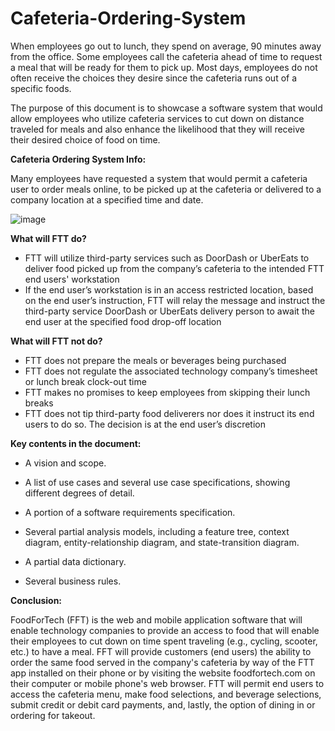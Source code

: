 # Cafeteria-Ordering-System

When employees go out to lunch, they spend on average, 90 minutes away from the office. Some employees call the cafeteria ahead of time to request a meal that will be ready for them to pick up. Most days, employees do not often receive the choices they desire since the cafeteria runs out of a specific foods.

The purpose of this document is to showcase a software system that would allow employees who utilize cafeteria services to cut down on distance traveled for meals and also enhance the likelihood that they will receive their desired choice of food on time.

**Cafeteria Ordering System Info:**

Many employees have requested a system that would permit a cafeteria user to order meals online, to be picked up at the cafeteria or delivered to a company location at a specified time and date.

![image](https://lh4.googleusercontent.com/RYAQIIYPli1jC9aKJe8BW8eex2Mvo9CXjI3xm9Wlq3l7MVs_IF-2-c90PXqXcVMKp3MLUdgR7dDjyqHMAbRo693cGbJkog2SLXW9GUXs2xaolhPEmPjq35Mxq_WigcjcIVAOer7H)

**What will FTT do?** 
*	FTT will utilize third-party services such as DoorDash or UberEats to deliver food picked up from the company’s cafeteria to the intended FTT end users' workstation
*	If the end user’s workstation is in an access restricted location, based on the end user’s instruction, FTT will relay the message and instruct the third-party service DoorDash or UberEats delivery person to await the end user at the specified food drop-off location

**What will FTT not do?** 
*	FTT does not prepare the meals or beverages being purchased 
*	FTT does not regulate the associated technology company’s timesheet or lunch break clock-out time
*	FTT makes no promises to keep employees from skipping their lunch breaks
*	FTT does not tip third-party food deliverers nor does it instruct its end users to do so. The decision is at the end user’s discretion

**Key contents in the document:**

* A vision and scope.

* A list of use cases and several use case specifications, showing different degrees of detail.

* A portion of a software requirements specification.

* Several partial analysis models, including a feature tree, context diagram, entity-relationship diagram, and state-transition diagram.

* A partial data dictionary.

* Several business rules.

**Conclusion:**

FoodForTech (FFT) is the web and mobile application software that will enable technology companies to provide an access to food that will enable their employees to cut down on time spent traveling (e.g., cycling, scooter, etc.) to have a meal. FFT will provide customers (end users) the ability to order the same food served in the company's cafeteria by way of the FTT app installed on their phone or by visiting the website foodfortech.com on their computer or mobile phone's web browser. FTT will permit end users to access the cafeteria menu, make food selections, and beverage selections, submit credit or debit card payments, and, lastly, the option of dining in or ordering for takeout.
